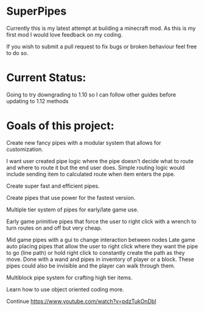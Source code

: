 # SuperPipes
Currently this is my latest attempt at building a minecraft mod. As this is my first mod I would love feedback on my coding.

If you wish to submit a pull request to fix bugs or broken behaviour feel free to do so. 

# Current Status: 
Going to try downgrading to 1.10 so I can follow other guides before updating to 1.12 methods

# Goals of  this project:

Create new fancy pipes with a modular system that allows for customization.

I want user created pipe logic where the pipe doesn't decide what to route and where to route it but the end user does. Simple routing logic would include sending item to calculated route when item enters the pipe. 

Create super fast and efficient pipes.

Create pipes that use power for the fastest version. 

Multiple tier system of pipes for early/late game use. 

Early game primitive pipes that force the user to right click with a wrench to turn routes on and off but very cheap.

Mid game pipes with a gui to change interaction between nodes
Late game auto placing pipes that allow the user to right click where they want the pipe to go (line path) or hold right click to constantly create the path as they move. Done with a wand and pipes in inventory of player or a block. These pipes could also be invisible and the player can walk through them.

Multiblock pipe system for crafting high tier items.

Learn how to use object oriented coding more.

Continue
https://www.youtube.com/watch?v=pdzTukOnDbI

